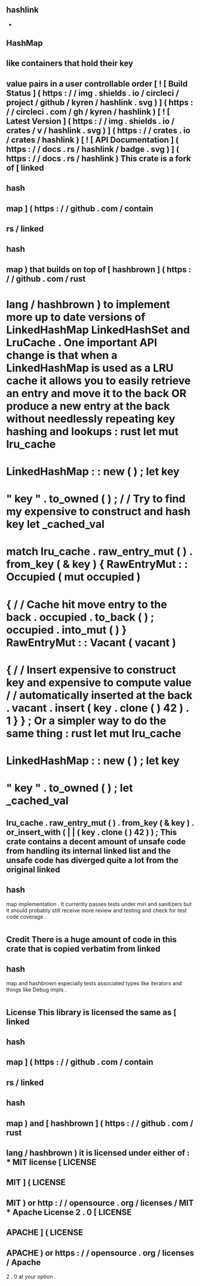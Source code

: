 #
hashlink
-
-
HashMap
-
like
containers
that
hold
their
key
-
value
pairs
in
a
user
controllable
order
[
!
[
Build
Status
]
(
https
:
/
/
img
.
shields
.
io
/
circleci
/
project
/
github
/
kyren
/
hashlink
.
svg
)
]
(
https
:
/
/
circleci
.
com
/
gh
/
kyren
/
hashlink
)
[
!
[
Latest
Version
]
(
https
:
/
/
img
.
shields
.
io
/
crates
/
v
/
hashlink
.
svg
)
]
(
https
:
/
/
crates
.
io
/
crates
/
hashlink
)
[
!
[
API
Documentation
]
(
https
:
/
/
docs
.
rs
/
hashlink
/
badge
.
svg
)
]
(
https
:
/
/
docs
.
rs
/
hashlink
)
This
crate
is
a
fork
of
[
linked
-
hash
-
map
]
(
https
:
/
/
github
.
com
/
contain
-
rs
/
linked
-
hash
-
map
)
that
builds
on
top
of
[
hashbrown
]
(
https
:
/
/
github
.
com
/
rust
-
lang
/
hashbrown
)
to
implement
more
up
to
date
versions
of
LinkedHashMap
LinkedHashSet
and
LruCache
.
One
important
API
change
is
that
when
a
LinkedHashMap
is
used
as
a
LRU
cache
it
allows
you
to
easily
retrieve
an
entry
and
move
it
to
the
back
OR
produce
a
new
entry
at
the
back
without
needlessly
repeating
key
hashing
and
lookups
:
rust
let
mut
lru_cache
=
LinkedHashMap
:
:
new
(
)
;
let
key
=
"
key
"
.
to_owned
(
)
;
/
/
Try
to
find
my
expensive
to
construct
and
hash
key
let
_cached_val
=
match
lru_cache
.
raw_entry_mut
(
)
.
from_key
(
&
key
)
{
RawEntryMut
:
:
Occupied
(
mut
occupied
)
=
>
{
/
/
Cache
hit
move
entry
to
the
back
.
occupied
.
to_back
(
)
;
occupied
.
into_mut
(
)
}
RawEntryMut
:
:
Vacant
(
vacant
)
=
>
{
/
/
Insert
expensive
to
construct
key
and
expensive
to
compute
value
/
/
automatically
inserted
at
the
back
.
vacant
.
insert
(
key
.
clone
(
)
42
)
.
1
}
}
;
Or
a
simpler
way
to
do
the
same
thing
:
rust
let
mut
lru_cache
=
LinkedHashMap
:
:
new
(
)
;
let
key
=
"
key
"
.
to_owned
(
)
;
let
_cached_val
=
lru_cache
.
raw_entry_mut
(
)
.
from_key
(
&
key
)
.
or_insert_with
(
|
|
(
key
.
clone
(
)
42
)
)
;
This
crate
contains
a
decent
amount
of
unsafe
code
from
handling
its
internal
linked
list
and
the
unsafe
code
has
diverged
quite
a
lot
from
the
original
linked
-
hash
-
map
implementation
.
It
currently
passes
tests
under
miri
and
sanitizers
but
it
should
probably
still
receive
more
review
and
testing
and
check
for
test
code
coverage
.
#
#
Credit
There
is
a
huge
amount
of
code
in
this
crate
that
is
copied
verbatim
from
linked
-
hash
-
map
and
hashbrown
especially
tests
associated
types
like
iterators
and
things
like
Debug
impls
.
#
#
License
This
library
is
licensed
the
same
as
[
linked
-
hash
-
map
]
(
https
:
/
/
github
.
com
/
contain
-
rs
/
linked
-
hash
-
map
)
and
[
hashbrown
]
(
https
:
/
/
github
.
com
/
rust
-
lang
/
hashbrown
)
it
is
licensed
under
either
of
:
*
MIT
license
[
LICENSE
-
MIT
]
(
LICENSE
-
MIT
)
or
http
:
/
/
opensource
.
org
/
licenses
/
MIT
*
Apache
License
2
.
0
[
LICENSE
-
APACHE
]
(
LICENSE
-
APACHE
)
or
https
:
/
/
opensource
.
org
/
licenses
/
Apache
-
2
.
0
at
your
option
.
